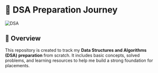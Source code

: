 # 🚀 DSA Preparation Journey

![DSA](https://img.shields.io/badge/Data%20Structures%20%26%20Algorithms-Beginner-blue)

## 📌 Overview
This repository is created to track my **Data Structures and Algorithms (DSA) preparation** from scratch. It includes basic concepts, solved problems, and learning resources to help me build a strong foundation for placements.
